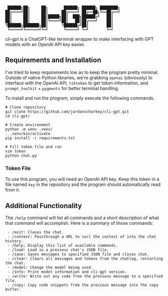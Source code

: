                                                         
     ██████╗██╗     ██╗       ██████╗ ██████╗ ████████╗
    ██╔════╝██║     ██║      ██╔════╝ ██╔══██╗╚══██╔══╝
    ██║     ██║     ██║█████╗██║  ███╗██████╔╝   ██║   
    ██║     ██║     ██║╚════╝██║   ██║██╔═══╝    ██║   
    ╚██████╗███████╗██║      ╚██████╔╝██║        ██║   
     ╚═════╝╚══════╝╚═╝       ╚═════╝ ╚═╝        ╚═╝   
                                                   

cli-gpt is a ChatGPT-like terminal wrapper to make interfacing with GPT models with an OpenAI API key easier.

## Requirements and Installation

I've tried to keep requirements low as to keep the program pretty minimal. Outside of native Python libraries, we're grabbing `openai` (obviously) to interface with the OpenAI API, `tiktoken` to get token information, and `prompt_toolkit` + `pygments` for better terminal handling.

To install and run the program, simply execute the following commands.
```
# Clone repository
git clone https://github.com/jordanscharkey/cli-gpt.git
cd cli-gpt/

# Create environment
python -m venv .venv/
. .venv/bin/activate
pip install -r requirements.txt

# Fill token file and run
vim token
python chat.py
```

### Token File

To use this program, you will need an OpenAI API key. Keep this token in a file named `key` in the repository and the program should automatically read from it.

## Additional Functionality

The `/help` command will list all commands and a short description of what that command will accomplish. Here is a summary of those commands:

```
 - /exit: Closes the chat.
 - /context: Passthrough a URL to curl the context of into the chat history.
 - /help: Display this list of available commands.
 - /load: Load in a previous chat's JSON file.
 - /save: Saves messages to specified JSON file and closes chat.
 - /clear: Clears all messages and tokens from the chatlog, restarting the chat.
 - /model: Change the model being used.
 - /info: Print model information and cli-gpt version.
 - /write: Write out any code from the previous message to a specified file.
 - /copy: Copy code snippets from the previous message into the copy buffer.
```
